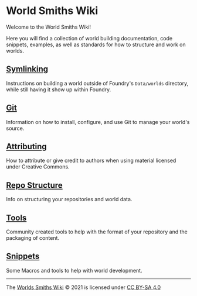 # World Smiths Wiki

Welcome to the World Smiths Wiki!

Here you will find a collection of world building documentation, code snippets, examples, as well as standards for how to structure and work on worlds.

## [Symlinking](./symlinking.md)

Instructions on building a world outside of Foundry's `Data/worlds` directory, while still having it show up within Foundry.

## [Git](./git.md)

Information on how to install, configure, and use Git to manage your world's source.

## [Attributing](./attributing.md)

How to attribute or give credit to authors when using material licensed under Creative Commons.

## [Repo Structure](./structure.md)

Info on structuring your repositories and world data.

## [Tools](./tools.md)

Community created tools to help with the format of your repository and the packaging of content.

## [Snippets](./snippets.md)

Some Macros and tools to help with world development.

---

The [Worlds Smiths Wiki](https://world-smiths.github.io/documentation/wiki/) © 2021 is licensed under [CC BY-SA 4.0](http://creativecommons.org/licenses/by-sa/4.0/)
